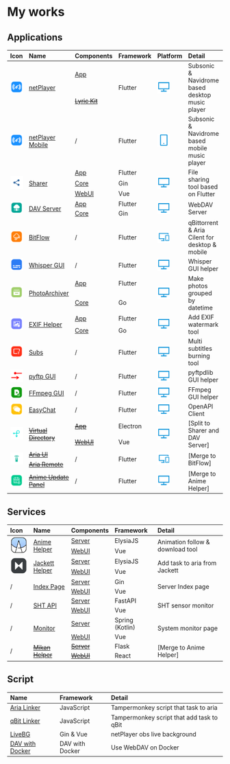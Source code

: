 # My works

## Applications

<table style="text-align: left">
<thead>
    <tr>
        <th>Icon</th>
        <th>Name</th>
        <th>Components</th>
        <th>Framework</th>
        <th>Platform</th>
        <th>Detail</th>
    </tr>
</thead>
<tbody>
    <tr>
        <td rowspan="2"><img src="./assets/netplayer.png" width=50/></td>
        <td rowspan="2"><a href="https://github.com/Zhoucheng133/netPlayer-Next">netPlayer</a></td>
        <td><a href="https://github.com/Zhoucheng133/netPlayer-Next">App</a></td>
        <td rowspan="2">Flutter</td>
        <td rowspan="2"><img src="./assets/platform/d.png" width=30/></td>
        <td rowspan="2">Subsonic & Navidrome based desktop music player</td>
    </tr>
    <tr>
        <td><del><a href="https://github.com/Zhoucheng133/netPlayer-mini-kit">Lyric Kit</a></del></td>
    </tr>
    <tr>
        <td><img src="./assets/netplayer.png" width=50/></td>
        <td><a href="https://github.com/Zhoucheng133/netPlayer-Mobile">netPlayer Mobile</a></td>
        <td>/</td>
        <td>Flutter</td>
        <td><img src="./assets/platform/m.png" width=30/></td>
        <td>Subsonic & Navidrome based mobile music player</td>
    </tr>
    <tr>
        <td rowspan="3"><img src="./assets/sharer.png" width=50/></td>
        <td rowspan="3"><a href="https://github.com/Zhoucheng133/Sharer-App">Sharer</a></td>
        <td><a href="https://github.com/Zhoucheng133/Sharer-App">App</a></td>
        <td>Flutter</td>
        <td rowspan="3"><img src="./assets/platform/d.png" width=30/></td>
        <td rowspan="3">File sharing tool based on Flutter</td>
    </tr>
    <tr>
        <td><a href="https://github.com/Zhoucheng133/Sharer-Core">Core</a></td>
        <td>Gin</td>
    </tr>
    <tr>
        <td><a href="https://github.com/Zhoucheng133/Sharer-Web">WebUI</a></td>
        <td>Vue</td>
    </tr>
    <tr>
        <td rowspan="2"><img src="./assets/dav.png" width=50/></td>
        <td rowspan="2"><a href="https://github.com/Zhoucheng133/DAV-Server">DAV Server</a></td>
        <td><a href="https://github.com/Zhoucheng133/DAV-Server">App</a></td>
        <td>Flutter</td>
        <td rowspan="2"><img src="./assets/platform/d.png" width=30/></td>
        <td rowspan="2">WebDAV Server</td>
    </tr>
    <tr>
        <td><a href="https://github.com/Zhoucheng133/DAV-Core">Core</a></td>
        <td>Gin</td>
    </tr>
    <tr>
        <td><img src="./assets/bitflow.png" width=50/></td>
        <td><a href="https://github.com/Zhoucheng133/BitFlow">BitFlow</a></td>
        <td>/</td>
        <td>Flutter</td>
        <td>
        <img src="./assets/platform/cross.png" width=30/>
        </td>
        <td >qBittorrent & Aria Cilent for desktop & mobile</td>
    </tr>
    <tr>
        <td><img src="./assets/whisper.png" width=50/></td>
        <td><a href="https://github.com/Zhoucheng133/Whisper-GUI">Whisper GUI</a></td>
        <td>/</td>
        <td>Flutter</td>
        <td><img src="./assets/platform/d.png" width=30/></td>
        <td >Whisper GUI helper</td>
    </tr>
    <tr>
        <td rowspan="2"><img src="./assets/archiver.png" width=50/></td>
        <td rowspan="2"><a href="https://github.com/Zhoucheng133/Photo-Archiver">PhotoArchiver</a></td>
        <td><a href="https://github.com/Zhoucheng133/Photo-Archiver">App</a></td>
        <td>Flutter</td>
        <td rowspan="2"><img src="./assets/platform/d.png" width=30/></td>
        <td rowspan="2">Make photos grouped by datetime</td>
    </tr>
    <tr>
        <td><a href="https://github.com/Zhoucheng133/PhotoArchiver-Core">Core</a></td>
        <td>Go</td>
    </tr>
    <tr>
        <td rowspan="2"><img src="./assets/exif.png" width=50/></td>
        <td rowspan="2"><a href="https://github.com/Zhoucheng133/EXIF-Helper">EXIF Helper</a></td>
        <td><a href="https://github.com/Zhoucheng133/EXIF-Helper">App</a></td>
        <td>Flutter</td>
        <td rowspan="2"><img src="./assets/platform/d.png" width=30/></td>
        <td rowspan="2">Add EXIF ​​watermark tool</td>
    </tr>
    <tr>
        <td><a href="https://github.com/Zhoucheng133/EXIF-Helper-Core">Core</a></td>
        <td>Go</td>
    </tr>
    <tr>
        <td><img src="./assets/subs.png" width=50/></td>
        <td><a href="https://github.com/Zhoucheng133/Subs">Subs</a></td>
        <td>/</td>
        <td>Flutter</td>
        <td ><img src="./assets/platform/d.png" width=30/></td>
        <td>Multi subtitles burning tool</td>
    </tr>
    <tr>
        <td><img src="./assets/pyftp.png" width=50/></td>
        <td><a href="https://github.com/Zhoucheng133/pyftp-GUI">pyftp GUI</a></td>
        <td>/</td>
        <td>Flutter</td>
        <td><img src="./assets/platform/d.png" width=30/></td>
        <td>pyftpdlib GUI helper</td>
    </tr>
    <tr>
        <td><img src="./assets/ffmpeg.png" width=50/></td>
        <td><a href="https://github.com/Zhoucheng133/FFmpegGUI">FFmpeg GUI</a></td>
        <td>/</td>
        <td>Flutter</td>
        <td><img src="./assets/platform/d.png" width=30/></td>
        <td>FFmpeg GUI helper</td>
    </tr>
    <tr>
        <td><img src="./assets/easychat.png" width=50/></td>
        <td><a href="https://github.com/Zhoucheng133/EasyChat">EasyChat</a></td>
        <td>/</td>
        <td>Flutter</td>
        <td><img src="./assets/platform/d.png" width=30/></td>
        <td>OpenAPI Client</td>
    </tr>
    <tr>
        <td rowspan="2"><img src="./assets/vd.png" width=50/></td>
        <td rowspan="2"><del><a href="https://github.com/Zhoucheng133/virtual-directory">Virtual Directory</a></del></td>
        <td><del><a href="https://github.com/Zhoucheng133/virtual-directory">App</a></del></td>
        <td>Electron</td>
        <td rowspan="2"><img src="./assets/platform/d.png" width=30/></td>
        <td rowspan="2">[Split to Sharer and DAV Server]</td>
    </tr>
    <tr>
        <td><del><a href="https://github.com/Zhoucheng133/virtual-dir-page">WebUI</a></del></td>
        <td>Vue</td>
    </tr>
    <tr>
        <td rowspan=2><img src="./assets/ariaui.png" width=50/></td>
        <td><del><a href="https://github.com/Zhoucheng133/AriaUI">Aria UI</a></del></td>
        <td rowspan=2>/</td>
        <td rowspan=2>Flutter</td>
        <td rowspan=2><img src="./assets/platform/cross.png" width=30/></td>
        <td rowspan=2>[Merge to BitFlow]</td>
    </tr>
    <tr>
        <td><del><a href="https://github.com/Zhoucheng133/Aria-Remote">Aria Remote</a></del></td>
    </tr>
    <tr>
        <td><img src="./assets/aup.png" width=50/></td>
        <td> <a href="https://github.com/Zhoucheng133/Anime-Update-Panel"><del>Anime Update Panel</del></a></td>
        <td>/</td>
        <td>Flutter</td>
        <td><img src="./assets/platform/d.png" width=30/></td>
        <td>[Merge to Anime Helper]</td>
    </tr>
</tbody>
</table>

## Services

<table style="text-align: left">
<thead>
    <tr>
        <th>Icon</th>
        <th>Name</th>
        <th>Components</th>
        <th>Framework</th>
        <th>Detail</th>
    </tr>
</thead>
<tbody>
    <tr>
        <td rowspan="2"><img src="./assets/animehelper.png" width=50/></td>
        <td rowspan="2"><a href="https://github.com/Zhoucheng133/Anime-Helper">Anime Helper</a></td>
        <td><a href="https://github.com/Zhoucheng133/Anime-Helper">Server</a></td>
        <td>ElysiaJS</td>
        <td rowspan="2">Animation follow & download tool</td>
    </tr>
    <tr>
        <td><a href="https://github.com/Zhoucheng133/Anime-Helper-UI">WebUI</a></td>
        <td>Vue</td>
    </tr>
    <tr>
        <td rowspan="2"><img src="./assets/jacketthelper.png" width=50/></td>
        <td rowspan="2"><a href="https://github.com/Zhoucheng133/Jackett-Helper">Jackett Helper</a></td>
        <td><a href="https://github.com/Zhoucheng133/Jackett-Helper">Server</a></td>
        <td>ElysiaJS</td>
        <td rowspan="2">Add task to aria from Jackett</td>
    </tr>
    <tr>
        <td><a href="https://github.com/Zhoucheng133/Jackett-Helper-Web">WebUI</a></td>
        <td>Vue</td>
    </tr>
    <tr>
        <td rowspan="2">/</td>
        <td rowspan="2"><a href="https://github.com/Zhoucheng133/Index-Page">Index Page</a></td>
        <td><a href="https://github.com/Zhoucheng133/Index-Page-Core">Server</a></td>
        <td>Gin</td>
        <td rowspan="2">Server Index page</td>
    </tr>
    <tr>
        <td><a href="https://github.com/Zhoucheng133/Index-Page">WebUI</a></td>
        <td>Vue</td>
    </tr>
    <tr>
        <td rowspan="2">/</td>
        <td rowspan="2"><a href="https://github.com/Zhoucheng133/SHT-API">SHT API</a></td>
        <td><a href="https://github.com/Zhoucheng133/SHT-API">Server</a></td>
        <td>FastAPI</td>
        <td rowspan="2">SHT sensor monitor</td>
    </tr>
    <tr>
        <td><a href="https://github.com/Zhoucheng133/SHT-Data-Statistics">WebUI</a></td>
        <td>Vue</td>
    </tr>
    <tr>
        <td rowspan="2">/</td>
        <td rowspan="2"><a href="https://github.com/Zhoucheng133/Monitor">Monitor</a></td>
        <td><a href="https://github.com/Zhoucheng133/Monitor">Server</a></td>
        <td>Spring (Kotlin)</td>
        <td rowspan="2">System monitor page</td>
    </tr>
    <tr>
        <td><a href="https://github.com/Zhoucheng133/Monitor-UI">WebUI</a></td>
        <td>Vue</td>
    </tr>
    <tr>
        <td rowspan="2">/</td>
        <td rowspan="2"><del><a href="https://github.com/Zhoucheng133/Mikan-Helper">Mikan Helper</a></del></td>
        <td><del><a href="https://github.com/Zhoucheng133/Mikan-Helper">Server</a></del></td>
        <td>Flask</td>
        <td rowspan="2">[Merge to Anime Helper]</td>
    </tr>
    <tr>
        <td><del><a href="https://github.com/Zhoucheng133/Anime-Helper-Web">WebUI</a></del></td>
        <td>React</td>
    </tr>
</tbody>
</table>

## Script

<table style="text-align: left">
<thead>
    <tr>
        <th>Name</th>
        <th>Framework</th>
        <th>Detail</th>
    </tr>
</thead>
<tbody>
    <tr>
        <td><a href="https://github.com/Zhoucheng133/Aria-Linker">Aria Linker</a></td>
        <td>JavaScript</td>
        <td>Tampermonkey script that task to aria</td>
    </tr>
    <tr>
        <td><a href="https://github.com/Zhoucheng133/qBit-Linker">qBit Linker</a></td>
        <td>JavaScript</td>
        <td>Tampermonkey script that add task to qBit</td>
    </tr>
    <tr>
        <td><a href="https://github.com/Zhoucheng133/Live-BG">LiveBG</a></td>
        <td>Gin & Vue</td>
        <td>netPlayer obs live background</td>
    </tr>
    <tr>
        <td><a href="https://github.com/Zhoucheng133/DAV-with-Docker">DAV with Docker </a></td>
        <td>DAV with Docker</td>
        <td>Use WebDAV on Docker</td>
    </tr>
</tbody>
</table>